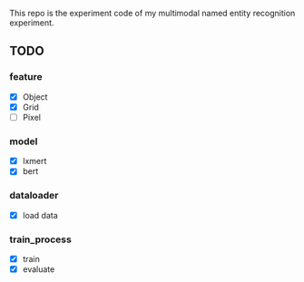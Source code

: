 This repo is the experiment code of my multimodal named entity recognition experiment.

## TODO

### feature
- [x] Object
- [x] Grid
- [ ] Pixel

### model
- [x] lxmert
- [x] bert

### dataloader
- [x] load data

### train_process
- [x] train
- [x] evaluate
